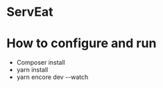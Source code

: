 # ServEat

# **How to configure and run**

- Composer install
- yarn install
- yarn encore dev --watch 